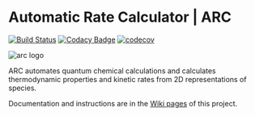 # Automatic Rate Calculator | ARC

[![Build Status](https://travis-ci.org/ReactionMechanismGenerator/ARC.svg?branch=master)](https://travis-ci.org/ReactionMechanismGenerator/ARC)
[![Codacy Badge](https://api.codacy.com/project/badge/Grade/cf06bcc72d024b79834c300f39219471)](https://www.codacy.com/app/ReactionMechanismGenerator/ARC?utm_source=github.com&amp;utm_medium=referral&amp;utm_content=ReactionMechanismGenerator/ARC&amp;utm_campaign=Badge_Grade)
[![codecov](https://codecov.io/gh/ReactionMechanismGenerator/ARC/branch/master/graph/badge.svg)](https://codecov.io/gh/ReactionMechanismGenerator/ARC)

<img src="https://github.com/ReactionMechanismGenerator/ARC/blob/master/logo/ARC-logo-small.jpg" alt="arc logo"/>

ARC automates quantum chemical calculations and calculates thermodynamic properties and kinetic rates from 2D representations of species.

Documentation and instructions are in the <a href="https://github.com/ReactionMechanismGenerator/ARC/wiki">Wiki pages</a> of this project.
